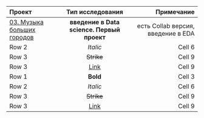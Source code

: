 | Проект  | Тип исследования | Примечание |
|:------------- |:---------------:| -------------:|
| [03. Музыка больших городов](dot.com)         | **введение в Data science. Первый проект**        | есть Collab версия, введение в EDA      |
| Row 2         | *Italic*        | Cell 6        |
| Row 3         | ~~Strike~~      | Cell 9        |
| Row 3         | [Link](dot.com) | Cell 9        |
| Row 1         | **Bold**        | Cell 3        |
| Row 2         | *Italic*        | Cell 6        |
| Row 3         | ~~Strike~~      | Cell 9        |
| Row 3         | [Link](dot.com) | Cell 9        |
